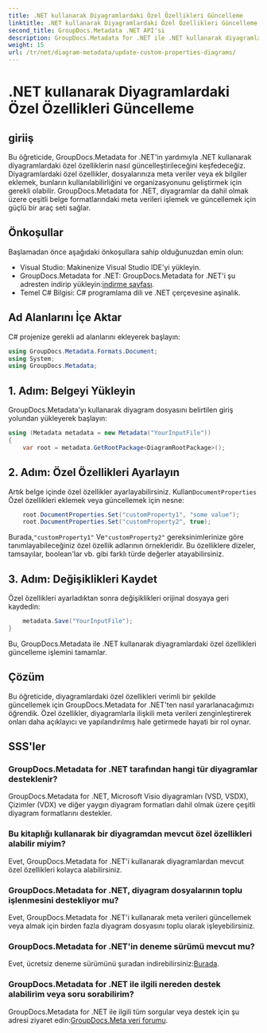 ```yaml
---
title: .NET kullanarak Diyagramlardaki Özel Özellikleri Güncelleme
linktitle: .NET kullanarak Diyagramlardaki Özel Özellikleri Güncelleme
second_title: GroupDocs.Metadata .NET API'si
description: GroupDocs.Metadata for .NET ile .NET kullanarak diyagramlardaki özel özellikleri nasıl güncelleyeceğinizi öğrenin. Meta verileri kolaylıkla geliştirin.
weight: 15
url: /tr/net/diagram-metadata/update-custom-properties-diagrams/
---
```


# .NET kullanarak Diyagramlardaki Özel Özellikleri Güncelleme

## giriiş
Bu öğreticide, GroupDocs.Metadata for .NET'in yardımıyla .NET kullanarak diyagramlardaki özel özelliklerin nasıl güncelleştirileceğini keşfedeceğiz. Diyagramlardaki özel özellikler, dosyalarınıza meta veriler veya ek bilgiler eklemek, bunların kullanılabilirliğini ve organizasyonunu geliştirmek için gerekli olabilir. GroupDocs.Metadata for .NET, diyagramlar da dahil olmak üzere çeşitli belge formatlarındaki meta verileri işlemek ve güncellemek için güçlü bir araç seti sağlar.
## Önkoşullar
Başlamadan önce aşağıdaki önkoşullara sahip olduğunuzdan emin olun:
- Visual Studio: Makinenize Visual Studio IDE'yi yükleyin.
-  GroupDocs.Metadata for .NET: GroupDocs.Metadata for .NET'i şu adresten indirip yükleyin:[indirme sayfası](https://releases.groupdocs.com/metadata/net/).
- Temel C# Bilgisi: C# programlama dili ve .NET çerçevesine aşinalık.

## Ad Alanlarını İçe Aktar
C# projenize gerekli ad alanlarını ekleyerek başlayın:
```csharp
using GroupDocs.Metadata.Formats.Document;
using System;
using GroupDocs.Metadata;
```
## 1. Adım: Belgeyi Yükleyin
GroupDocs.Metadata'yı kullanarak diyagram dosyasını belirtilen giriş yolundan yükleyerek başlayın:
```csharp
using (Metadata metadata = new Metadata("YourInputFile"))
{
    var root = metadata.GetRootPackage<DiagramRootPackage>();
```
## 2. Adım: Özel Özellikleri Ayarlayın
 Artık belge içinde özel özellikler ayarlayabilirsiniz. Kullan`DocumentProperties` Özel özellikleri eklemek veya güncellemek için nesne:
```csharp
    root.DocumentProperties.Set("customProperty1", "some value");
    root.DocumentProperties.Set("customProperty2", true);
```
 Burada,`"customProperty1"` Ve`"customProperty2"` gereksinimlerinize göre tanımlayabileceğiniz özel özellik adlarının örnekleridir. Bu özelliklere dizeler, tamsayılar, boolean'lar vb. gibi farklı türde değerler atayabilirsiniz.
## 3. Adım: Değişiklikleri Kaydet
Özel özellikleri ayarladıktan sonra değişiklikleri orijinal dosyaya geri kaydedin:
```csharp
    metadata.Save("YourInputFile");
}
```
Bu, GroupDocs.Metadata ile .NET kullanarak diyagramlardaki özel özellikleri güncelleme işlemini tamamlar.

## Çözüm
Bu öğreticide, diyagramlardaki özel özellikleri verimli bir şekilde güncellemek için GroupDocs.Metadata for .NET'ten nasıl yararlanacağımızı öğrendik. Özel özellikler, diyagramlarla ilişkili meta verileri zenginleştirerek onları daha açıklayıcı ve yapılandırılmış hale getirmede hayati bir rol oynar.

## SSS'ler
### GroupDocs.Metadata for .NET tarafından hangi tür diyagramlar desteklenir?
GroupDocs.Metadata for .NET, Microsoft Visio diyagramları (VSD, VSDX), Çizimler (VDX) ve diğer yaygın diyagram formatları dahil olmak üzere çeşitli diyagram formatlarını destekler.
### Bu kitaplığı kullanarak bir diyagramdan mevcut özel özellikleri alabilir miyim?
Evet, GroupDocs.Metadata for .NET'i kullanarak diyagramlardan mevcut özel özellikleri kolayca alabilirsiniz.
### GroupDocs.Metadata for .NET, diyagram dosyalarının toplu işlenmesini destekliyor mu?
Evet, GroupDocs.Metadata for .NET'i kullanarak meta verileri güncellemek veya almak için birden fazla diyagram dosyasını toplu olarak işleyebilirsiniz.
### GroupDocs.Metadata for .NET'in deneme sürümü mevcut mu?
 Evet, ücretsiz deneme sürümünü şuradan indirebilirsiniz:[Burada](https://releases.groupdocs.com/).
### GroupDocs.Metadata for .NET ile ilgili nereden destek alabilirim veya soru sorabilirim?
 GroupDocs.Metadata for .NET ile ilgili tüm sorgular veya destek için şu adresi ziyaret edin:[GroupDocs.Meta veri forumu](https://forum.groupdocs.com/c/metadata/14).